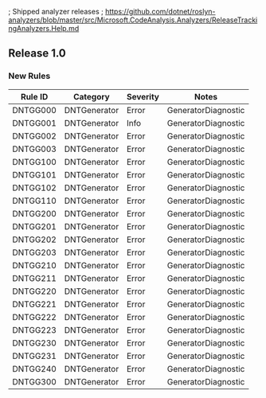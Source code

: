 ﻿; Shipped analyzer releases
; https://github.com/dotnet/roslyn-analyzers/blob/master/src/Microsoft.CodeAnalysis.Analyzers/ReleaseTrackingAnalyzers.Help.md

## Release 1.0

### New Rules

Rule ID | Category | Severity | Notes
--------|----------|----------|-------
DNTGG000 | DNTGenerator | Error | GeneratorDiagnostic
DNTGG001 | DNTGenerator | Info | GeneratorDiagnostic
DNTGG002 | DNTGenerator | Error | GeneratorDiagnostic
DNTGG003 | DNTGenerator | Error | GeneratorDiagnostic
DNTGG100 | DNTGenerator | Error | GeneratorDiagnostic
DNTGG101 | DNTGenerator | Error | GeneratorDiagnostic
DNTGG102 | DNTGenerator | Error | GeneratorDiagnostic
DNTGG110 | DNTGenerator | Error | GeneratorDiagnostic
DNTGG200 | DNTGenerator | Error | GeneratorDiagnostic
DNTGG201 | DNTGenerator | Error | GeneratorDiagnostic
DNTGG202 | DNTGenerator | Error | GeneratorDiagnostic
DNTGG203 | DNTGenerator | Error | GeneratorDiagnostic
DNTGG210 | DNTGenerator | Error | GeneratorDiagnostic
DNTGG211 | DNTGenerator | Error | GeneratorDiagnostic
DNTGG220 | DNTGenerator | Error | GeneratorDiagnostic
DNTGG221 | DNTGenerator | Error | GeneratorDiagnostic
DNTGG222 | DNTGenerator | Error | GeneratorDiagnostic
DNTGG223 | DNTGenerator | Error | GeneratorDiagnostic
DNTGG230 | DNTGenerator | Error | GeneratorDiagnostic
DNTGG231 | DNTGenerator | Error | GeneratorDiagnostic
DNTGG240 | DNTGenerator | Error | GeneratorDiagnostic
DNTGG300 | DNTGenerator | Error | GeneratorDiagnostic